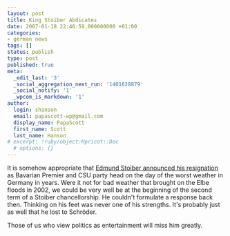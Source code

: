 ```yaml
---
layout: post
title: King Stoiber Abdicates
date: 2007-01-18 22:46:59.000000000 +01:00
categories:
- german news
tags: []
status: publish
type: post
published: true
meta:
  _edit_last: '3'
  _social_aggregation_next_run: '1401628879'
  _social_notify: '1'
  _wpcom_is_markdown: '1'
author:
  login: shanson
  email: papascott-wp@gmail.com
  display_name: PapaScott
  first_name: Scott
  last_name: Hanson
# excerpt: !ruby/object:Hpricot::Doc
  # options: {}
---
```

<p>It is somehow appropriate that <a href="http://www.dw-world.de/dw/article/0,2144,2317414,00.html">Edmund Stoiber announced his resignation</a> as Bavarian Premier and CSU party head on the day of the worst weather in Germany in years. Were it not for bad weather that brought on the Elbe floods in 2002, we could be very well be at the beginning of the second term of a Stoiber chancellorship. He couldn't formulate a response back then. Thinking on his feet was never one of his strengths. It's probably just as well that he lost to Schröder.</p>
<p>Those of us who view politics as entertainment will miss him greatly.</p>
